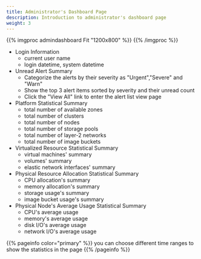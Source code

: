```yaml
---
title: Administrator's Dashboard Page
description: Introduction to administrator's dashboard page
weight: 3
---
```


{{% imgproc admindashboard Fit "1200x800" %}}
{{% /imgproc %}}

* Login Information
  * current user name
  * login datetime, system datetime
* Unread Alert Summary 
  * Categorize the alerts by their severity as "Urgent","Severe" and "Warn"
  * Show the top 3 alert items sorted by severity and their unread count 
  * Click the "View All" link to enter the alert list view page 
* Platform Statistical Summary 
  * total number of available zones
  * total number of clusters
  * total number of nodes
  * total number of storage pools
  * total number of layer-2 networks
  * total number of image buckets
* Virtualized Resource Statistical Summary
  * virtual machines' summary
  * volumes' summary
  * elastic network interfaces' summary
* Physical Resource Allocation Statistical Summary 
  * CPU allocation's summary
  * memory allocation's summary
  * storage usage's summary
  * image bucket usage's summary
* Physical Node's Average Usage Statistical Summary
  * CPU's average usage
  * memory's average usage
  * disk I/O's average usage
  * network I/O's average usage


{{% pageinfo color="primary" %}}
you can choose different time ranges to show the statistics in the page
{{% /pageinfo %}}